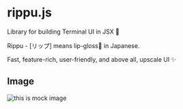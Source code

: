 # rippu.js
Library for building Terminal UI in JSX 💄

Rippu - [リップ] means lip-gloss💄 in Japanese.

Fast, feature-rich, user-friendly, and above all, upscale UI ✨

## Image
<img src="https://raw.githubusercontent.com/Yomguithereal/react-blessed/master/img/demo.gif" alt="this is mock image" />

